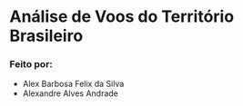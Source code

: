 # Análise de Voos do Território Brasileiro

### Feito por:
 - Alex Barbosa Felix da Silva
 - Alexandre Alves Andrade

